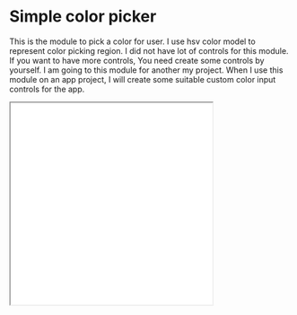 # Simple color picker

This is the module to pick a color for user. I use hsv color model to 
represent color picking region. I did not have lot of controls for this module.
If you want to have more controls, You need create some controls by yourself.
I am going to this module for another my project. When I use this module on 
an app project, I will create some suitable custom color input controls for the app.

<iframe src="test/index.html" width="360px" height="360px"></iframe>
